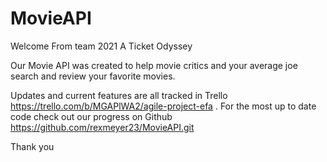  # MovieAPI

Welcome From team 2021 A Ticket Odyssey

Our Movie API was created to help movie critics and your average joe search and review your favorite movies.

Updates and current features are all tracked in Trello https://trello.com/b/MGAPlWA2/agile-project-efa .
 For the most up to date code check out our progress on Github https://github.com/rexmeyer23/MovieAPI.git
 
Thank you
